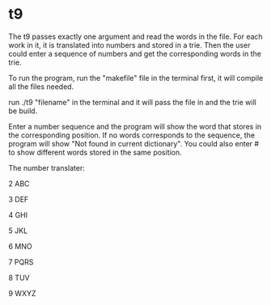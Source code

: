 # t9

The t9 passes exactly one argument and read the words in the file. For each work in it, it is translated into numbers and stored in a trie.
Then the user could enter a sequence of numbers and get the corresponding words in the trie.

To run the program, run the "makefile" file in the terminal first, it will compile all the files needed.

run ./t9 "filename" in the terminal and it will pass the file in and the trie will be build.

Enter a number sequence and the program will show the word that stores in the corresponding position. If no words corresponds to the sequence, the program will show "Not found in current dictionary". You could also enter # to show different words stored in the same position.

The number translater:

2 ABC

3 DEF

4 GHI

5 JKL

6 MNO

7 PQRS

8 TUV

9 WXYZ
